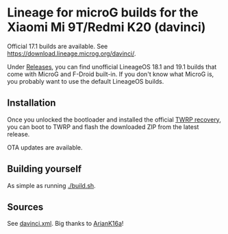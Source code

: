 # Lineage for microG builds for the Xiaomi Mi 9T/Redmi K20 (davinci)

Official 17.1 builds are available. See https://download.lineage.microg.org/davinci/.

Under [Releases](https://github.com/krmax44/davinci-lineage-microg/releases), you can find unofficial LineageOS 18.1 and 19.1 builds that come with MicroG and F-Droid built-in. If you don't know what MicroG is, you probably want to use the default LineageOS builds.

## Installation

Once you unlocked the bootloader and installed the official [TWRP recovery](https://twrp.me/xiaomi/xiaomimi9t.html), you can boot to TWRP and flash the downloaded ZIP from the latest release.

OTA updates are available.

## Building yourself

As simple as running [./build.sh](./build.sh).

## Sources

See [davinci.xml](./srv/local_manifests/davinci.xml). Big thanks to [ArianK16a](https://github.com/ArianK16a)!
